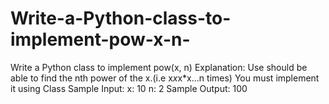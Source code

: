 # Write-a-Python-class-to-implement-pow-x-n-
Write a Python class to implement pow(x, n)    Explanation:  Use should be able to find the nth power of the x.(i.e x*x*x*x...n times)  You must implement it using Class    Sample Input:  x: 10  n: 2    Sample Output:  100
